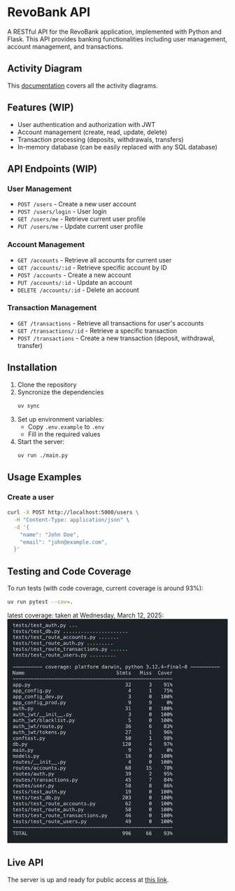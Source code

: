 # RevoBank API

A RESTful API for the RevoBank application, implemented with Python and Flask. This API provides banking functionalities including user management, account management, and transactions.

## Activity Diagram
This [documentation](docs/activity_diagram.md) covers all the activity diagrams.

## Features (WIP)

- User authentication and authorization with JWT
- Account management (create, read, update, delete)
- Transaction processing (deposits, withdrawals, transfers)
- In-memory database (can be easily replaced with any SQL database)

## API Endpoints (WIP)

### User Management
- `POST /users` - Create a new user account
- `POST /users/login` - User login
- `GET /users/me` - Retrieve current user profile
- `PUT /users/me` - Update current user profile

### Account Management
- `GET /accounts` - Retrieve all accounts for current user
- `GET /accounts/:id` - Retrieve specific account by ID
- `POST /accounts` - Create a new account
- `PUT /accounts/:id` - Update an account
- `DELETE /accounts/:id` - Delete an account

### Transaction Management
- `GET /transactions` - Retrieve all transactions for user's accounts
- `GET /transactions/:id` - Retrieve a specific transaction
- `POST /transactions` - Create a new transaction (deposit, withdrawal, transfer)

## Installation

1. Clone the repository
2. Syncronize the dependencies
   ```bash
   uv sync
   ```
3. Set up environment variables:
   - Copy `.env.example` to `.env`
   - Fill in the required values
5. Start the server:
   ```bash
   uv run ./main.py
   ```

## Usage Examples

### Create a user

```bash
curl -X POST http://localhost:5000/users \
  -H "Content-Type: application/json" \
  -d '{
    "name": "John Doe",
    "email": "john@example.com",
  }'
```


## Testing and Code Coverage

To run tests (with code coverage, current coverage is around 93%):
```bash
uv run pytest --cov=.
```

latest coverage: taken at Wednesday, March 12, 2025:
![coverage](docs/latest_coverage.png)

## Live API
The server is up and ready for public access at [this link](https://disciplinary-sisile-dang0ta-1963dd4c.koyeb.app).